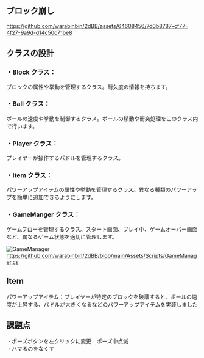 ## ブロック崩し

https://github.com/warabinbin/2dBB/assets/64608456/7d0b8787-cf77-4f27-9a9d-d14c50c71be8

## クラスの設計
### ・Block クラス： 
ブロックの属性や挙動を管理するクラス。耐久度の情報を持ちます。</BR>
### ・Ball クラス：
ボールの速度や挙動を制御するクラス。ボールの移動や衝突処理をこのクラス内で行います。</BR>
### ・Player クラス： 
プレイヤーが操作するパドルを管理するクラス。</BR>
### ・Item クラス：
パワーアップアイテムの属性や挙動を管理するクラス。異なる種類のパワーアップを簡単に追加できるようにします。</BR>
### ・GameManger クラス：
ゲームフローを管理するクラス。スタート画面、プレイ中、ゲームオーバー画面など、異なるゲーム状態を適切に管理します。</BR>

![GameManager](https://user-images.githubusercontent.com/64608456/224575249-3728df0d-6858-4fe5-a485-c6d1f23e25cf.JPG)
https://github.com/warabinbin/2dBB/blob/main/Assets/Scripts/GameManager.cs

## Item
パワーアップアイテム：プレイヤーが特定のブロックを破壊すると、ボールの速度が上昇する、パドルが大きくなるなどのパワーアップアイテムを実装しました</BR>

## 課題点
・ポーズボタンを左クリックに変更　ポーズ中点滅</Br>
・ハマるのをなくす </Br>
